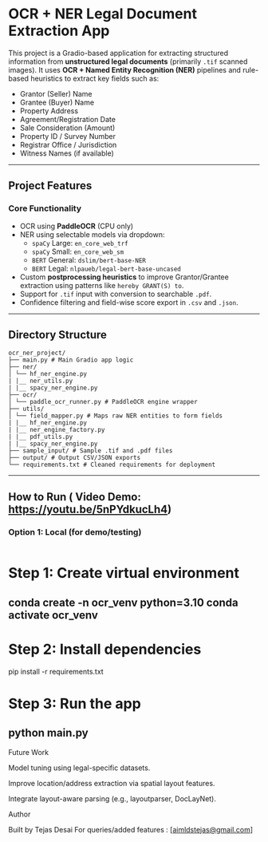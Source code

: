 # OCR + NER Legal Document Extraction App

This project is a Gradio-based application for extracting structured information from **unstructured legal documents** (primarily `.tif` scanned images). It uses **OCR + Named Entity Recognition (NER)** pipelines and rule-based heuristics to extract key fields such as:

- Grantor (Seller) Name  
- Grantee (Buyer) Name  
- Property Address  
- Agreement/Registration Date  
- Sale Consideration (Amount)  
- Property ID / Survey Number  
- Registrar Office / Jurisdiction  
- Witness Names (if available)

---

## Project Features

### Core Functionality

- OCR using **PaddleOCR** (CPU only)
- NER using selectable models via dropdown:
  - `spaCy` Large: `en_core_web_trf`
  - `spaCy` Small: `en_core_web_sm`
  - `BERT` General: `dslim/bert-base-NER`
  - `BERT` Legal: `nlpaueb/legal-bert-base-uncased`
- Custom **postprocessing heuristics** to improve Grantor/Grantee extraction using patterns like `hereby GRANT(S) to`.
- Support for `.tif` input with conversion to searchable `.pdf`.
- Confidence filtering and field-wise score export in `.csv` and `.json`.

---

## Directory Structure
```
ocr_ner_project/
├── main.py # Main Gradio app logic
├── ner/
│ └── hf_ner_engine.py
| |__ ner_utils.py
| |__ spacy_ner_engine.py
├── ocr/
│ └── paddle_ocr_runner.py # PaddleOCR engine wrapper
├── utils/
│ └── field_mapper.py # Maps raw NER entities to form fields
| |__ hf_ner_engine.py
| |__ ner_engine_factory.py
| |__ pdf_utils.py
| |__ spacy_ner_engine.py
├── sample_input/ # Sample .tif and .pdf files
├── output/ # Output CSV/JSON exports
└── requirements.txt # Cleaned requirements for deployment
```
---

##  How to Run  ( Video Demo:   https://youtu.be/5nPYdkucLh4)

### Option 1: Local (for demo/testing)

```bash
```
# Step 1: Create virtual environment
conda create -n ocr_venv python=3.10
conda activate ocr_venv
--- 
# Step 2: Install dependencies
pip install -r requirements.txt

# Step 3: Run the app
python main.py
---

 Future Work

 Model tuning using legal-specific datasets.

 Improve location/address extraction via spatial layout features.

 Integrate layout-aware parsing (e.g., layoutparser, DocLayNet).

Author

Built by Tejas Desai
For queries/added features : [aimldstejas@gmail.com]
